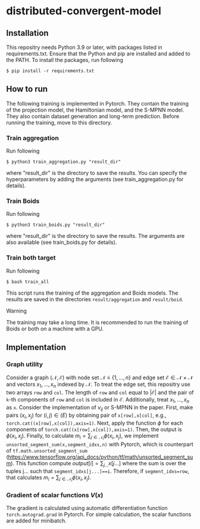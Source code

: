# distributed-convergent-model
## Installation
This repositry needs Python 3.9 or later, with packages listed in requirements.txt.
Ensure that the Python and pip are installed and added to the PATH.
To install the packages, run following
```shell-session
$ pip install -r requirements.txt
```

## How to run
The following training is implemented in Pytorch.
They contain the training of the projection model, the Hamiltonian model, and the S-MPNN model.
They also contain dataset generation and long-term prediction.
Before running the training, move to this directory.
### Train aggregation
Run following 
```shell-session
$ python3 train_aggregation.py "result_dir"
```
where "result_dir" is the directory to save the results.
You can specify the hyperparameters by adding the arguments (see train_aggregation.py for details).
### Train Boids
Run following 
```shell-session
$ python3 train_boids.py "result_dir"
```
where "result_dir" is the directory to save the results.
The arguments are also available (see train_boids.py for details).
### Train both target
Run following 
```shell-session
$ bash train_all
```
This script runs the training of the aggregation and Boids models.
The results are saved in the directories `result/aggregation` and `result/boid`.

>[!WARNING]
>The training may take a long time.
>It is recommended to run the training of Boids or both on a machine with a GPU.

## Implementation
### Graph utility
Consider a graph $(\mathcal{N},\mathcal{E})$ with node set $\mathcal{N}\triangleq\{1,...,n\}$ and edge set $\mathcal{E}\in\mathcal{N}\times\mathcal{N}$ and vectors $x_1,...,x_n$ indexed by $\mathcal{N}$.
To treat the edge set, this repositry use two arrays `row` and `col`.
The length of `row` and `col` equal to $|\mathcal{E}|$ and the pair of `k`-th components of `row` and `col` is included in $\mathcal{E}$.
Additionally, treat $x_1,...,x_n$ as `x`.
Consider the implementation of $v_{ij}$ or S-MPNN in the paper.
First, make pairs $(x_i,x_j)$ for $(i,j)\in\mathcal(E)$ by obtaining pair of `x[row],x[col]`, e.g., `torch.cat((x[row],x[col]),axis=1)`.
Next, apply the function $\phi$ for each components of `torch.cat((x[row],x[col]),axis=1)`.
Then, the output is $\phi(x_i,x_j)$.
Finally, to calculate $m_i=\sum_{j\in\mathcal{N}_i}\phi(x_i,x_j)$, we implement `unsorted_segment_sum(x,segment_idxs,n)` with Pytorch, which is counterpart of `tf.math.unsorted_segment_sum` (https://www.tensorflow.org/api_docs/python/tf/math/unsorted_segment_sum).
This function compute $output[i]=\sum_{j...}x[j...]$ where the sum is over the tuples j... such that `segment_idxs[j...]==i`.
Therefore, if `segment_idxs=row`, that calculates $m_i=\sum_{j\in\mathcal{N}_i}\phi(x_i,x_j)$.

### Gradient of scalar functions $V(x)$
The gradient is calculated using automatic differentiation function `torch.autograd.grad` in Pytorch.
For simple calculation, the scalar functions are added for minibatch.
